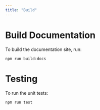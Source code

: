 ```yaml
---
title: "Build"
---
```


# Build Documentation

To build the documentation site, run:

``npm run build:docs``

# Testing
 To run the unit tests:
 
 ``npm run test``
